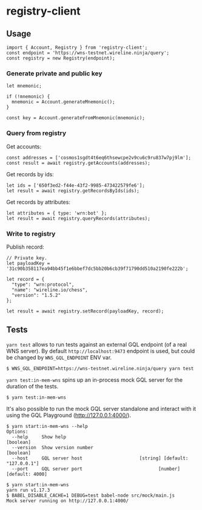 # registry-client

## Usage

```
import { Account, Registry } from 'registry-client';
const endpoint = 'https://wns-testnet.wireline.ninja/query';
const registry = new Registry(endpoint);
```

### Generate private and public key

```
let mnemonic;

if (!mnemonic) {
  mnemonic = Account.generateMnemonic();
}

const key = Account.generateFromMnemonic(mnemonic);
```

### Query from registry

Get accounts:

```
const addresses = ['cosmos1sgdt4t6eq6thsewcpe2v9cu6c9ru837w7pj9lm'];
const result = await registry.getAccounts(addresses);
```

Get records by ids:

```
let ids = ['650f3ed2-f44e-43f2-9985-473422579fe6'];
let result = await registry.getRecordsByIds(ids);
```

Get records by attributes:

```
let attributes = { type: 'wrn:bot' };
let result = await registry.queryRecords(attributes);
```

### Write to registry

Publish record:

```
// Private key.
let payloadKey = '31c90b358117ea94bb45f1e6bbef7dc5bb20b6cb39f71790dd510a2190fe222b';

let record = {
  "type": "wrn:protocol",
  "name": "wireline.io/chess",
  "version": "1.5.2"
};

let result = await registry.setRecord(payloadKey, record);
```


## Tests

`yarn test` allows to run tests against an external GQL endpoint (of a real WNS server). By default `http://localhost:9473` endpoint is used, but could be changed by `WNS_GQL_ENDPOINT` ENV var.

```
$ WNS_GQL_ENDPOINT=https://wns-testnet.wireline.ninja/query yarn test
```

`yarn test:in-mem-wns` spins up an in-process mock GQL server for the duration of the tests.

```
$ yarn test:in-mem-wns
```

It's also possible to run the mock GQL server standalone and interact with it using the GQL Playground (http://127.0.0.1:4000/).

```
$ yarn start:in-mem-wns --help
Options:
  --help     Show help                                                 [boolean]
  --version  Show version number                                       [boolean]
  --host     GQL server host                     [string] [default: "127.0.0.1"]
  --port     GQL server port                            [number] [default: 4000]

$ yarn start:in-mem-wns
yarn run v1.17.3
$ BABEL_DISABLE_CACHE=1 DEBUG=test babel-node src/mock/main.js
Mock server running on http://127.0.0.1:4000/
```
